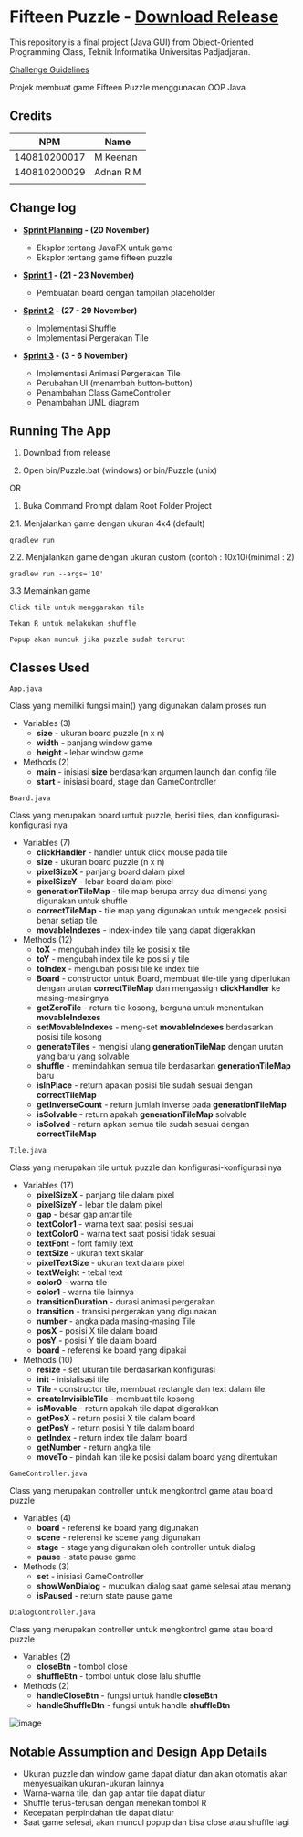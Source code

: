 # Fifteen Puzzle - [Download Release](https://github.com/praktikum-tiunpad-2021/oop-final-kelompok-a-02/releases/tag/1)

This repository is a final project (Java GUI) from Object-Oriented Programming Class, Teknik Informatika Universitas Padjadjaran. 

[Challenge Guidelines](challenge-guideline.md)

Projek membuat game Fifteen Puzzle menggunakan OOP Java

## Credits
| NPM           | Name        |
| ------------- |-------------|
| 140810200017  | M Keenan    |
| 140810200029  | Adnan R M   |
|               |             |

## Change log
- **[Sprint Planning](changelog/sprint-planning.md) - (20 November)** 
   - Eksplor tentang JavaFX untuk game
   - Eksplor tentang game fifteen puzzle

- **[Sprint 1](changelog/sprint-1.md) - (21 - 23 November)** 
   - Pembuatan board dengan tampilan placeholder

- **[Sprint 2](changelog/sprint-2.md) - (27 - 29 November)** 
   - Implementasi Shuffle
   - Implementasi Pergerakan Tile
   
- **[Sprint 3](changelog/sprint-3.md) - (3 - 6 November)** 
   - Implementasi Animasi Pergerakan Tile
   - Perubahan UI (menambah button-button)
   - Penambahan Class GameController
   - Penambahan UML diagram

## Running The App

1. Download from release

2. Open bin/Puzzle.bat (windows) or bin/Puzzle (unix)

OR

1. Buka Command Prompt dalam Root Folder Project

2.1. Menjalankan game dengan ukuran 4x4 (default)
``` 
gradlew run
```
2.2. Menjalankan game dengan ukuran custom (contoh : 10x10)(minimal : 2)
``` 
gradlew run --args='10'
```
3.3 Memainkan game
``` 
Click tile untuk menggarakan tile
```
``` 
Tekan R untuk melakukan shuffle
```
``` 
Popup akan muncuk jika puzzle sudah terurut
```

## Classes Used

``` 
App.java
```
Class yang memiliki fungsi main() yang digunakan dalam proses run
- Variables (3)
   - **size** - ukuran board puzzle (n x n)
   - **width** - panjang window game
   - **height** - lebar window game
- Methods (2)
   - **main** - inisiasi **size** berdasarkan argumen launch dan config file
   - **start** - inisiasi board, stage dan GameController
   
``` 
Board.java
```
Class yang merupakan board untuk puzzle, berisi tiles, dan konfigurasi-konfigurasi nya
- Variables (7)
   - **clickHandler** - handler untuk click mouse pada tile
   - **size** - ukuran board puzzle (n x n)
   - **pixelSizeX** - panjang board dalam pixel
   - **pixelSizeY** - lebar board dalam pixel
   - **generationTileMap** - tile map berupa array dua dimensi yang digunakan untuk shuffle
   - **correctTileMap** - tile map yang digunakan untuk mengecek posisi benar setiap tile
   - **movableIndexes** - index-index tile yang dapat digerakkan
- Methods (12)
   - **toX** - mengubah index tile ke posisi x tile
   - **toY** - mengubah index tile ke posisi y tile
   - **toIndex** - mengubah posisi tile ke index tile
   - **Board** - constructor untuk Board, membuat tile-tile yang diperlukan dengan urutan **correctTileMap** dan mengassign **clickHandler** ke masing-masingnya
   - **getZeroTile** - return tile kosong, berguna untuk menentukan **movableIndexes**
   - **setMovableIndexes** - meng-set **movableIndexes** berdasarkan posisi tile kosong
   - **generateTiles** - mengisi ulang **generationTileMap** dengan urutan yang baru yang solvable
   - **shuffle** - memindahkan semua tile berdasarkan **generationTileMap** baru
   - **isInPlace** - return apakan posisi tile sudah sesuai dengan **correctTileMap**
   - **getInverseCount** - return jumlah inverse pada **generationTileMap**
   - **isSolvable** - return apakah **generationTileMap** solvable
   - **isSolved** - return apkan semua tile sudah sesuai dengan **correctTileMap**
   
``` 
Tile.java
```
Class yang merupakan tile untuk puzzle dan konfigurasi-konfigurasi nya
- Variables (17)
   - **pixelSizeX** - panjang tile dalam pixel
   - **pixelSizeY** - lebar tile dalam pixel
   - **gap** - besar gap antar tile
   - **textColor1** - warna text saat posisi sesuai
   - **textColor0** - warna text saat posisi tidak sesuai
   - **textFont** - font family text
   - **textSize** - ukuran text skalar
   - **pixelTextSize** - ukuran text dalam pixel
   - **textWeight** - tebal text
   - **color0** - warna tile 
   - **color1** - warna tile lainnya
   - **transitionDuration** - durasi animasi pergerakan
   - **transition** - transisi pergerakan yang digunakan
   - **number** - angka pada masing-masing Tile
   - **posX** - posisi X tile dalam board
   - **posY** - posisi Y tile dalam board
   - **board** - referensi ke board yang dipakai
- Methods (10)
   - **resize** - set ukuran tile berdasarkan konfigurasi
   - **init** - inisialisasi tile
   - **Tile** - constructor tile, membuat rectangle dan text dalam tile
   - **createInvisibleTile** - membuat tile kosong
   - **isMovable** - return apakah tile dapat digerakkan
   - **getPosX** - return posisi X tile dalam board
   - **getPosY** - return posisi Y tile dalam board
   - **getIndex** - return index tile dalam board
   - **getNumber** - return angka tile
   - **moveTo** - pindah kan tile ke posisi dalam board yang ditentukan
   
``` 
GameController.java
```
Class yang merupakan controller untuk mengkontrol game atau board puzzle
- Variables (4)
   - **board** - referensi ke board yang digunakan
   - **scene** - referensi ke scene yang digunakan
   - **stage** - stage yang digunakan oleh controller untuk dialog
   - **pause** - state pause game
- Methods (3)
   - **set** - inisiasi GameController
   - **showWonDialog** - muculkan dialog saat game selesai atau menang
   - **isPaused** - return state pause game
   
``` 
DialogController.java
```
Class yang merupakan controller untuk mengkontrol game atau board puzzle
- Variables (2)
   - **closeBtn** - tombol close
   - **shuffleBtn** - tombol untuk close lalu shuffle
- Methods (2)
   - **handleCloseBtn** - fungsi untuk handle **closeBtn**
   - **handleShuffleBtn** - fungsi untuk handle **shuffleBtn**


![image](https://user-images.githubusercontent.com/57803800/144962951-e15dadfa-868c-443d-a983-5c9e16c76054.png)


## Notable Assumption and Design App Details

- Ukuran puzzle dan window game dapat diatur dan akan otomatis akan menyesuaikan ukuran-ukuran lainnya
- Warna-warna tile, dan gap antar tile dapat diatur
- Shuffle terus-terusan dengan menekan tombol R
- Kecepatan perpindahan tile dapat diatur
- Saat game selesai, akan muncul popup dan bisa close atau shuffle lagi
